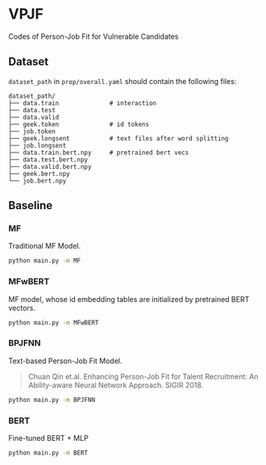 # VPJF
Codes of Person-Job Fit for Vulnerable Candidates

## Dataset

`dataset_path` in `prop/overall.yaml` should contain the following files:

```
dataset_path/
├── data.train              # interaction
├── data.test
├── data.valid
├── geek.token              # id tokens
├── job.token
├── geek.longsent           # text files after word splitting
├── job.longsent
├── data.train.bert.npy     # pretrained bert vecs
├── data.test.bert.npy
├── data.valid.bert.npy
├── geek.bert.npy
└── job.bert.npy
```

## Baseline

### MF

Traditional MF Model.

```bash
python main.py -m MF
```

### MFwBERT

MF model, whose id embedding tables are initialized by pretrained BERT vectors.

```bash
python main.py -m MFwBERT
```

### BPJFNN

Text-based Person-Job Fit Model.

> Chuan Qin et.al. Enhancing Person-Job Fit for Talent Recruitment: An Ability-aware Neural Network Approach. SIGIR 2018.

```bash
python main.py -m BPJFNN
```

### BERT

Fine-tuned BERT + MLP

```bash
python main.py -m BERT
```
